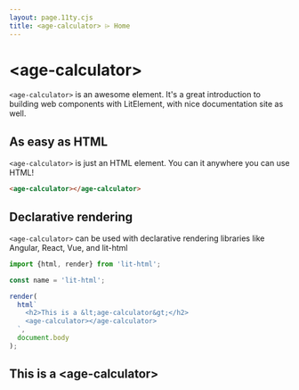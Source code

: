 ```yaml
---
layout: page.11ty.cjs
title: <age-calculator> ⌲ Home
---
```


# &lt;age-calculator>

`<age-calculator>` is an awesome element. It's a great introduction to building web components with LitElement, with nice documentation site as well.

## As easy as HTML

<section>
  <div>

`<age-calculator>` is just an HTML element. You can it anywhere you can use HTML!

```html
<age-calculator></age-calculator>
```

  </div>
  <div>

<age-calculator></age-calculator>

  </div>
</section>

## Declarative rendering

<section>
  <div>

`<age-calculator>` can be used with declarative rendering libraries like Angular, React, Vue, and lit-html

```js
import {html, render} from 'lit-html';

const name = 'lit-html';

render(
  html`
    <h2>This is a &lt;age-calculator&gt;</h2>
    <age-calculator></age-calculator>
  `,
  document.body
);
```

  </div>
  <div>

<h2>This is a &lt;age-calculator&gt;</h2>
<age-calculator name="lit-html"></age-calculator>

  </div>
</section>
